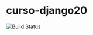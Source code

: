 # curso-django20
[![Build Status](https://travis-ci.org/ElaineV25/curso-django20.svg?branch=main)](https://travis-ci.org/ElaineV25/curso-django20)
